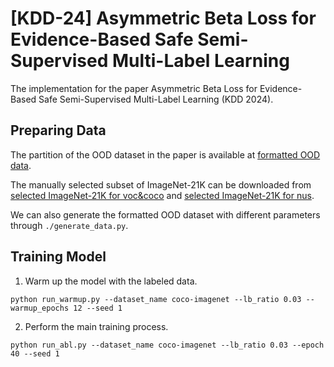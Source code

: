 # [KDD-24] Asymmetric Beta Loss for Evidence-Based Safe Semi-Supervised Multi-Label Learning

The implementation for the paper Asymmetric Beta Loss for Evidence-Based Safe Semi-Supervised Multi-Label Learning (KDD 2024).

## Preparing Data

The partition of the OOD dataset in the paper is available at [formatted OOD data](https://drive.google.com/file/d/1ArIEVt-qjr41w5i3FJdjq3ne8S6qI92G/view?usp=sharing). 

The manually selected subset of ImageNet-21K can be downloaded from [selected ImageNet-21K for voc&coco](https://drive.google.com/file/d/13-fVGpQMJsZgo4lK5r3VonEduYSYkdc0/view?usp=sharing) and [selected ImageNet-21K for nus](https://drive.google.com/file/d/18XfXYWvMKLzu0y04kUZEFcycQIgU4SlK/view?usp=sharing).

We can also generate the formatted OOD dataset with different parameters through `./generate_data.py`.

## Training Model

1. Warm up the model with the labeled data.
```
python run_warmup.py --dataset_name coco-imagenet --lb_ratio 0.03 --warmup_epochs 12 --seed 1
```

2. Perform the main training process.
```
python run_abl.py --dataset_name coco-imagenet --lb_ratio 0.03 --epoch 40 --seed 1
```